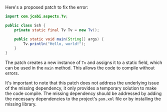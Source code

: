 Here's a proposed patch to fix the error:
```java
import com.jcabi.aspects.Tv;

public class Ssh {
    private static final Tv Tv = new Tv();

    public static void main(String[] args) {
        Tv.println("Hello, world!");
    }
}
```
The patch creates a new instance of `Tv` and assigns it to a static field, which can be used in the `main` method. This allows the code to compile without errors.

It's important to note that this patch does not address the underlying issue of the missing dependency, it only provides a temporary solution to make the code compile. The missing dependency should be addressed by adding the necessary dependencies to the project's `pom.xml` file or by installing the missing library.